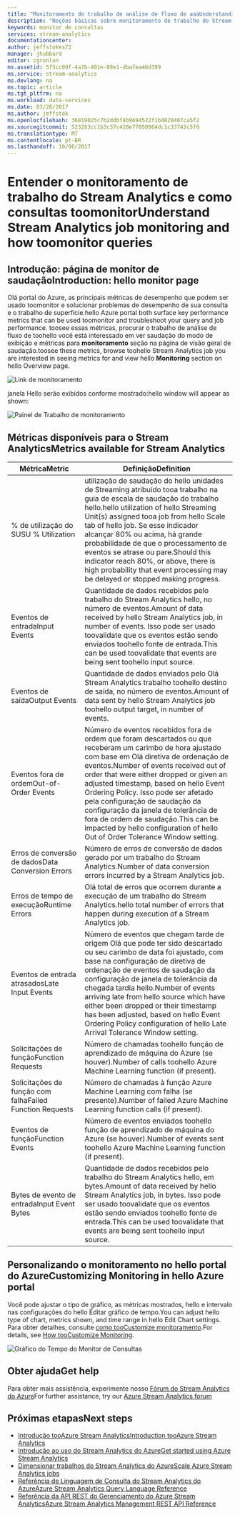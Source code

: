 ```yaml
---
title: "Monitoramento de trabalho de análise de fluxo de aaaUnderstanding | Microsoft Docs"
description: "Noções básicas sobre monitoramento de trabalho do Stream Analytics"
keywords: monitor de consultas
services: stream-analytics
documentationcenter: 
author: jeffstokes72
manager: jhubbard
editor: cgronlun
ms.assetid: 5f5cc00f-4a7b-491e-89e1-dbafea46d399
ms.service: stream-analytics
ms.devlang: na
ms.topic: article
ms.tgt_pltfrm: na
ms.workload: data-services
ms.date: 03/28/2017
ms.author: jeffstok
ms.openlocfilehash: 36819025c7b2ddbf4b9694522f1b4820407ca5f2
ms.sourcegitcommit: 523283cc1b3c37c428e77850964dc1c33742c5f0
ms.translationtype: MT
ms.contentlocale: pt-BR
ms.lasthandoff: 10/06/2017
---
```

# <a name="understand-stream-analytics-job-monitoring-and-how-toomonitor-queries"></a><span data-ttu-id="44636-104">Entender o monitoramento de trabalho do Stream Analytics e como consultas toomonitor</span><span class="sxs-lookup"><span data-stu-id="44636-104">Understand Stream Analytics job monitoring and how toomonitor queries</span></span>

## <a name="introduction-hello-monitor-page"></a><span data-ttu-id="44636-105">Introdução: página de monitor de saudação</span><span class="sxs-lookup"><span data-stu-id="44636-105">Introduction: hello monitor page</span></span>
<span data-ttu-id="44636-106">Olá portal do Azure, as principais métricas de desempenho que podem ser usado toomonitor e solucionar problemas de desempenho de sua consulta e o trabalho de superfície.</span><span class="sxs-lookup"><span data-stu-id="44636-106">hello Azure portal both surface key performance metrics that can be used toomonitor and troubleshoot your query and job performance.</span></span> <span data-ttu-id="44636-107">toosee essas métricas, procurar o trabalho de análise de fluxo de toohello você está interessado em ver saudação do modo de exibição e métricas para **monitoramento** seção na página de visão geral de saudação.</span><span class="sxs-lookup"><span data-stu-id="44636-107">toosee these metrics, browse toohello Stream Analytics job you are interested in seeing metrics for and view hello **Monitoring** section on hello Overview page.</span></span>  

![Link de monitoramento](./media/stream-analytics-monitoring/02-stream-analytics-monitoring-block.png)

<span data-ttu-id="44636-109">janela Hello serão exibidos conforme mostrado:</span><span class="sxs-lookup"><span data-stu-id="44636-109">hello window will appear as shown:</span></span>

![Painel de Trabalho de monitoramento](./media/stream-analytics-monitoring/01-stream-analytics-monitoring.png)  

## <a name="metrics-available-for-stream-analytics"></a><span data-ttu-id="44636-111">Métricas disponíveis para o Stream Analytics</span><span class="sxs-lookup"><span data-stu-id="44636-111">Metrics available for Stream Analytics</span></span>
| <span data-ttu-id="44636-112">Métrica</span><span class="sxs-lookup"><span data-stu-id="44636-112">Metric</span></span>                 | <span data-ttu-id="44636-113">Definição</span><span class="sxs-lookup"><span data-stu-id="44636-113">Definition</span></span>                               |
| ---------------------- | ---------------------------------------- |
| <span data-ttu-id="44636-114">% de utilização do SU</span><span class="sxs-lookup"><span data-stu-id="44636-114">SU % Utilization</span></span>       | <span data-ttu-id="44636-115">utilização de saudação do hello unidades de Streaming atribuído tooa trabalho na guia de escala de saudação do trabalho hello.</span><span class="sxs-lookup"><span data-stu-id="44636-115">hello utilization of hello Streaming Unit(s) assigned tooa job from hello Scale tab of hello job.</span></span> <span data-ttu-id="44636-116">Se esse indicador alcançar 80% ou acima, há grande probabilidade de que o processamento de eventos se atrase ou pare.</span><span class="sxs-lookup"><span data-stu-id="44636-116">Should this indicator reach 80%, or above, there is high probability that event processing may be delayed or stopped making progress.</span></span> |
| <span data-ttu-id="44636-117">Eventos de entrada</span><span class="sxs-lookup"><span data-stu-id="44636-117">Input Events</span></span>           | <span data-ttu-id="44636-118">Quantidade de dados recebidos pelo trabalho do Stream Analytics hello, no número de eventos.</span><span class="sxs-lookup"><span data-stu-id="44636-118">Amount of data received by hello Stream Analytics job, in number of events.</span></span> <span data-ttu-id="44636-119">Isso pode ser usado toovalidate que os eventos estão sendo enviados toohello fonte de entrada.</span><span class="sxs-lookup"><span data-stu-id="44636-119">This can be used toovalidate that events are being sent toohello input source.</span></span> |
| <span data-ttu-id="44636-120">Eventos de saída</span><span class="sxs-lookup"><span data-stu-id="44636-120">Output Events</span></span>          | <span data-ttu-id="44636-121">Quantidade de dados enviados pelo Olá Stream Analytics trabalho toohello destino de saída, no número de eventos.</span><span class="sxs-lookup"><span data-stu-id="44636-121">Amount of data sent by hello Stream Analytics job toohello output target, in number of events.</span></span> |
| <span data-ttu-id="44636-122">Eventos fora de ordem</span><span class="sxs-lookup"><span data-stu-id="44636-122">Out-of-Order Events</span></span>    | <span data-ttu-id="44636-123">Número de eventos recebidos fora de ordem que foram descartados ou que receberam um carimbo de hora ajustado com base em Olá diretiva de ordenação de eventos.</span><span class="sxs-lookup"><span data-stu-id="44636-123">Number of events received out of order that were either dropped or given an adjusted timestamp, based on hello Event Ordering Policy.</span></span> <span data-ttu-id="44636-124">Isso pode ser afetado pela configuração de saudação da configuração da janela de tolerância de fora de ordem de saudação.</span><span class="sxs-lookup"><span data-stu-id="44636-124">This can be impacted by hello configuration of hello Out of Order Tolerance Window setting.</span></span> |
| <span data-ttu-id="44636-125">Erros de conversão de dados</span><span class="sxs-lookup"><span data-stu-id="44636-125">Data Conversion Errors</span></span> | <span data-ttu-id="44636-126">Número de erros de conversão de dados gerado por um trabalho do Stream Analytics.</span><span class="sxs-lookup"><span data-stu-id="44636-126">Number of data conversion errors incurred by a Stream Analytics job.</span></span> |
| <span data-ttu-id="44636-127">Erros de tempo de execução</span><span class="sxs-lookup"><span data-stu-id="44636-127">Runtime Errors</span></span>         | <span data-ttu-id="44636-128">Olá total de erros que ocorrem durante a execução de um trabalho do Stream Analytics.</span><span class="sxs-lookup"><span data-stu-id="44636-128">hello total number of errors that happen during execution of a Stream Analytics job.</span></span> |
| <span data-ttu-id="44636-129">Eventos de entrada atrasados</span><span class="sxs-lookup"><span data-stu-id="44636-129">Late Input Events</span></span>      | <span data-ttu-id="44636-130">Número de eventos que chegam tarde de origem Olá que pode ter sido descartado ou seu carimbo de data foi ajustado, com base na configuração de diretiva de ordenação de eventos de saudação da configuração de janela de tolerância da chegada tardia hello.</span><span class="sxs-lookup"><span data-stu-id="44636-130">Number of events arriving late from hello source which have either been dropped or their timestamp has been adjusted, based on hello Event Ordering Policy configuration of hello Late Arrival Tolerance Window setting.</span></span> |
| <span data-ttu-id="44636-131">Solicitações de função</span><span class="sxs-lookup"><span data-stu-id="44636-131">Function Requests</span></span>      | <span data-ttu-id="44636-132">Número de chamadas toohello função de aprendizado de máquina do Azure (se houver).</span><span class="sxs-lookup"><span data-stu-id="44636-132">Number of calls toohello Azure Machine Learning function (if present).</span></span> |
| <span data-ttu-id="44636-133">Solicitações de função com falha</span><span class="sxs-lookup"><span data-stu-id="44636-133">Failed Function Requests</span></span> | <span data-ttu-id="44636-134">Número de chamadas à função Azure Machine Learning com falha (se presente).</span><span class="sxs-lookup"><span data-stu-id="44636-134">Number of failed Azure Machine Learning function calls (if present).</span></span> |
| <span data-ttu-id="44636-135">Eventos de função</span><span class="sxs-lookup"><span data-stu-id="44636-135">Function Events</span></span>        | <span data-ttu-id="44636-136">Número de eventos enviados toohello função de aprendizado de máquina do Azure (se houver).</span><span class="sxs-lookup"><span data-stu-id="44636-136">Number of events sent toohello Azure Machine Learning function (if present).</span></span> |
| <span data-ttu-id="44636-137">Bytes de evento de entrada</span><span class="sxs-lookup"><span data-stu-id="44636-137">Input Event Bytes</span></span>      | <span data-ttu-id="44636-138">Quantidade de dados recebidos pelo trabalho do Stream Analytics hello, em bytes.</span><span class="sxs-lookup"><span data-stu-id="44636-138">Amount of data received by hello Stream Analytics job, in bytes.</span></span> <span data-ttu-id="44636-139">Isso pode ser usado toovalidate que os eventos estão sendo enviados toohello fonte de entrada.</span><span class="sxs-lookup"><span data-stu-id="44636-139">This can be used toovalidate that events are being sent toohello input source.</span></span> |


## <a name="customizing-monitoring-in-hello-azure-portal"></a><span data-ttu-id="44636-140">Personalizando o monitoramento no hello portal do Azure</span><span class="sxs-lookup"><span data-stu-id="44636-140">Customizing Monitoring in hello Azure portal</span></span>
<span data-ttu-id="44636-141">Você pode ajustar o tipo de gráfico, as métricas mostrados, hello e intervalo nas configurações do hello Editar gráfico de tempo.</span><span class="sxs-lookup"><span data-stu-id="44636-141">You can adjust hello type of chart, metrics shown, and time range in hello Edit Chart settings.</span></span> <span data-ttu-id="44636-142">Para obter detalhes, consulte [como tooCustomize monitoramento](../monitoring-and-diagnostics/insights-how-to-customize-monitoring.md).</span><span class="sxs-lookup"><span data-stu-id="44636-142">For details, see [How tooCustomize Monitoring](../monitoring-and-diagnostics/insights-how-to-customize-monitoring.md).</span></span>

  ![Gráfico do Tempo do Monitor de Consultas](./media/stream-analytics-monitoring/08-stream-analytics-monitoring.png)  


## <a name="get-help"></a><span data-ttu-id="44636-144">Obter ajuda</span><span class="sxs-lookup"><span data-stu-id="44636-144">Get help</span></span>
<span data-ttu-id="44636-145">Para obter mais assistência, experimente nosso [Fórum do Stream Analytics do Azure](https://social.msdn.microsoft.com/Forums/en-US/home?forum=AzureStreamAnalytics)</span><span class="sxs-lookup"><span data-stu-id="44636-145">For further assistance, try our [Azure Stream Analytics forum](https://social.msdn.microsoft.com/Forums/en-US/home?forum=AzureStreamAnalytics)</span></span>

## <a name="next-steps"></a><span data-ttu-id="44636-146">Próximas etapas</span><span class="sxs-lookup"><span data-stu-id="44636-146">Next steps</span></span>
* [<span data-ttu-id="44636-147">Introdução tooAzure Stream Analytics</span><span class="sxs-lookup"><span data-stu-id="44636-147">Introduction tooAzure Stream Analytics</span></span>](stream-analytics-introduction.md)
* [<span data-ttu-id="44636-148">Introdução ao uso do Stream Analytics do Azure</span><span class="sxs-lookup"><span data-stu-id="44636-148">Get started using Azure Stream Analytics</span></span>](stream-analytics-real-time-fraud-detection.md)
* [<span data-ttu-id="44636-149">Dimensionar trabalhos do Stream Analytics do Azure</span><span class="sxs-lookup"><span data-stu-id="44636-149">Scale Azure Stream Analytics jobs</span></span>](stream-analytics-scale-jobs.md)
* [<span data-ttu-id="44636-150">Referência de Linguagem de Consulta do Stream Analytics do Azure</span><span class="sxs-lookup"><span data-stu-id="44636-150">Azure Stream Analytics Query Language Reference</span></span>](https://msdn.microsoft.com/library/azure/dn834998.aspx)
* [<span data-ttu-id="44636-151">Referência da API REST do Gerenciamento do Azure Stream Analytics</span><span class="sxs-lookup"><span data-stu-id="44636-151">Azure Stream Analytics Management REST API Reference</span></span>](https://msdn.microsoft.com/library/azure/dn835031.aspx)

